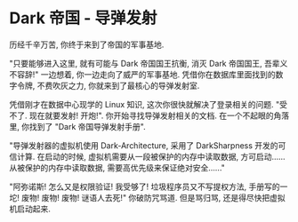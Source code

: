 # Dark 帝国 - 导弹发射

历经千辛万苦, 你终于来到了帝国的军事基地.

"只要能够进入这里, 就有可能与 Dark 帝国国王抗衡, 消灭 Dark 帝国国王, 吾辈义不容辞!" 一边想着, 你一边走向了威严的军事基地. 凭借你在数据库里面找到的数字令牌, 不费吹灰之力, 你就来到了最核心的导弹发射室.

凭借刚才在数据中心现学的 Linux 知识, 这次你很快就解决了登录相关的问题. "受不了. 现在就要发射! 开炮!". 你开始寻找导弹发射相关的文档. 在一个不起眼的角落里, 你找到了 "Dark 帝国导弹发射手册".

"导弹发射器的虚拟机使用 Dark-Architecture, 采用了 DarkSharpness 开发的可信计算. 在启动的时候, 虚拟机需要从一段被保护的内存中读取数据, 方可启动...... 从被保护的内存中读取数据, 需要高优先级来保证绝对安全......"

"阿弥诺斯! 怎么又是权限验证! 我受够了! 垃圾程序员又不写提权方法, 手册写的一坨! 废物! 废物! 废物! 谜语人去死!" 你破防咒骂道. 但是骂归骂, 还是得尽快把虚拟机启动起来.

